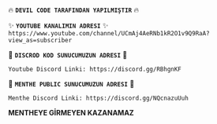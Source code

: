 🔥 **`DEVIL CODE TARAFINDAN YAPILMIŞTIR`** 🔥

✨ **`YOUTUBE KANALIMIN ADRESI`** ✨
`https://www.youtube.com/channel/UCmAj4AeRNb1kR2O1v9Q9RaA?view_as=subscriber`

🎋 **`DISCROD KOD SUNUCUMUZUN ADRESI`** 🎋

`Youtube Discord Linki: https://discord.gg/RBhgnKF`

🎋 **`MENTHE PUBLIC SUNUCUMUZUN ADRESI`** 🎋

`Menthe Discord Linki: https://discord.gg/NQcnazuUuh`


__MENTHEYE GİRMEYEN KAZANAMAZ__